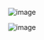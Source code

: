 ![image](https://user-images.githubusercontent.com/107795897/197569470-5339a084-b784-4ac6-a4b9-3e35f1761977.png)

![image](https://user-images.githubusercontent.com/107795897/197569559-b102d087-84aa-4cec-b521-ceb719b3ac72.png)
